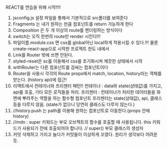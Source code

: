 REACT를 연습을 위해 시작!!!!

1. jsconfig.js 설정 파일을 통해서 기본적으로 src폴더를 보여준다
2. Fragments 는 내가 원하는 만큼 컴포넌트를 return 가능하게 한다
3. Composition 은 두 개 이상의 route를 렌더링하는 방식이다
4. switch는 오직 한번의 route만 render 시킨다!!!
5. 파일이름.module.css 면 css를 global아닌 local하게 적용시킬 수 있다.!!! 물론 create-react-app으로 시작한 프로젝트 한도 내에서
6. Link를 Router 밖에 쓰면 안된다.
7. styled-reset은 sc를 이용해서 css를 초기화시켜 깨끗한 상태에서 시작
8. withRouter는 다른 컴포넌트를 감싸는 컴포넌트이다
9. Router을 사용시 각각의 Route props에서 match, location, history라는 객체를 받는다. (history api)에 접근!
10. 리액트에서 컨테이너와 프리젠터 패턴!!
    컨테이너 : data와 state(상태값)를 가지고, api를 호출, 기타 모든 로직들을 처리.
    프리젠터 : 컨테이너가 처리한 데이터들을 화면에 뿌려주는 역할을 하는 함수형 컴포넌트
    프리젠터는 state(상태값), api, 클래스 등을 다루지 않음. (state가 없으니 당연히 클래스도 다루지 않는다.)
11. //history.push 는 path를 이용해 원하는 컴포넌트로 이동한다.(props 안에 history)
12. //mdn : super 키워드는 부모 오브젝트의 함수를 호출할 때 사용됩니다. this 키워드가 사용되기 전에 호출되어야 합니다. // super() 부모 클래스의 생성자
13. 커밋 삭제하고 가지고 놀다가 커밋들이 이상하게 꼬였다. 원리가 생각보다 어려운듯.
